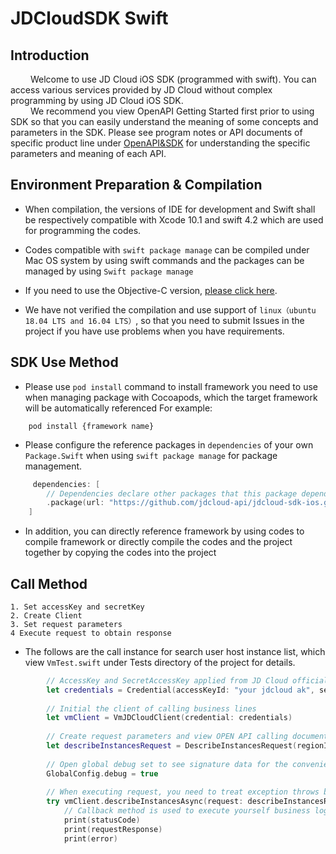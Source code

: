 # JDCloudSDK  Swift

## Introduction

&emsp;&emsp; Welcome to use JD Cloud iOS SDK (programmed with swift). You can access various services provided by JD Cloud without complex programming by using JD Cloud iOS SDK.    
&emsp;&emsp; We recommend you view OpenAPI Getting Started first prior to using SDK so that you can easily understand the meaning of some concepts and parameters in the SDK. Please see program notes or API documents of specific product line under [OpenAPI&SDK](https://www.jdcloud.com/help/faq?act=3) for understanding the specific parameters and meaning of each API.

## Environment Preparation & Compilation

* When compilation, the versions of IDE for development and Swift shall be respectively compatible with Xcode 10.1 and swift 4.2 which are used for programming the codes.

* Codes compatible with `swift package manage` can be compiled under Mac OS system by using swift commands and the packages can be managed by using `Swift package manage`

* If you need to use the Objective-C version, [please click here](https://github.com/jdcloudcom/cn/blob/cn-openapigw-1016/SDK/Objective-C/Objective-C.md).

* We have not verified the compilation and use support of `linux（ubuntu 18.04 LTS and 16.04 LTS）`, so that you need to submit Issues in the project if you have use problems when you have requirements.

## SDK Use Method

* Please use `pod install` command to install framework you need to use when managing package with Cocoapods, which the target framework will be automatically referenced
    For example:

```shell
    pod install {framework name}
```

* Please configure the reference packages in `dependencies` of your own `Package.Swift` when using `swift package manage` for package management.

```swift
     dependencies: [
        // Dependencies declare other packages that this package depends on.
        .package(url: "https://github.com/jdcloud-api/jdcloud-sdk-ios.git", from: "0.0.1"),
    ]
```

* In addition, you can directly reference framework by using codes to compile framework or directly compile the codes and the project together by copying the codes into the project

## Call Method

    1. Set accessKey and secretKey
    2. Create Client
    3. Set request parameters
    4 Execute request to obtain response

* The follows are the call instance for search user host instance list, which view `VmTest.swift` under Tests directory of the project for details.

```swift
        // AccessKey and SecretAccessKey applied from JD Cloud official website
        let credentials = Credential(accessKeyId: "your jdcloud ak", secretAccessKey: "your jdcloud sk");
        
        // Initial the client of calling business lines
        let vmClient = VmJDCloudClient(credential: credentials)
       
        // Create request parameters and view OPEN API calling documents for the detailed request parameters
        let describeInstancesRequest = DescribeInstancesRequest(regionId: "cn-north-1");
       
        // Open global debug set to see signature data for the convenience of debug
        GlobalConfig.debug = true
        
        // When executing request, you need to treat exception throws by yourself. If the return result contains AnyObject type, you need use SwiftJson and other framework to treat resultString by yourself and requestResponse contains no result of AnyObject
        try vmClient.describeInstancesAsync(request: describeInstancesRequest) { (statusCode, requestResponse, error,resultString) in
            // Callback method is used to execute yourself business logic
            print(statusCode)
            print(requestResponse)
            print(error)
```
